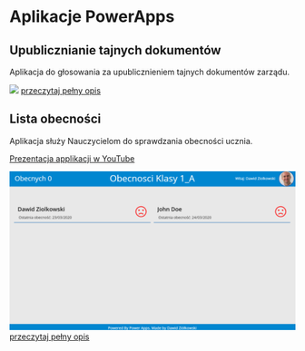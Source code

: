 # Aplikacje PowerApps

## Upublicznianie tajnych dokumentów
Aplikacja do głosowania za upublicznieniem tajnych dokumentów zarządu.

<img src="Upublicznianie%20Tajnych%20Dokumentów/Images/img1.png">
<a href="Upublicznianie%20Tajnych%20Dokumentów/README.md">przeczytaj pełny opis</a>

## Lista obecności
Aplikacja służy Nauczycielom do sprawdzania obecności ucznia.

[Prezentacja applikacji w YouTube](https://youtu.be/xsnJdSmDLgg)

<img src="Lista%20Obecnosci/Images/ObecnosciS1.png">
<a href="Lista%20Obecnosci/README.md">przeczytaj pełny opis</a>